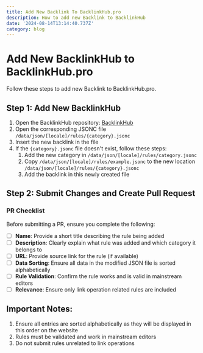 ```yaml
---
title: Add New Backlink To BacklinkHub.pro
description: How to add new Backlink to BacklinkHub
date: '2024-08-14T13:14:40.737Z'
category: blog
---
```



# Add New BacklinkHub to BacklinkHub.pro

Follow these steps to add new Backlink to BacklinkHub.pro.

## Step 1: Add New BacklinkHub

1. Open the BacklinkHub repository: [BacklinkHub](https://github.com/lord97j/BacklinkHub/)
2. Open the corresponding JSONC file `/data/json/[locale]/rules/{category}.jsonc`
3. Insert the new backlink in the file
4. If the `{category}.jsonc` file doesn't exist, follow these steps:
     1. Add the new category in `/data/json/[locale]/rules/category.jsonc`
     2. Copy `/data/json/[locale]/rules/example.jsonc` to the new location `/data/json/[locale]/rules/{category}.jsonc`
     3. Add the backlink in this newly created file

## Step 2: Submit Changes and Create Pull Request

### PR Checklist

Before submitting a PR, ensure you complete the following:

- [ ] **Name**: Provide a short title describing the rule being added
- [ ] **Description**: Clearly explain what rule was added and which category it belongs to
- [ ] **URL**: Provide source link for the rule (if available)
- [ ] **Data Sorting**: Ensure all data in the modified JSON file is sorted alphabetically
- [ ] **Rule Validation**: Confirm the rule works and is valid in mainstream editors
- [ ] **Relevance**: Ensure only link operation related rules are included

## Important Notes:

1. Ensure all entries are sorted alphabetically as they will be displayed in this order on the website
2. Rules must be validated and work in mainstream editors
3. Do not submit rules unrelated to link operations
